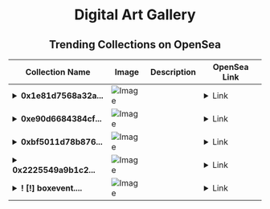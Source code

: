 <div align="center">

# Digital Art Gallery

## Trending Collections on OpenSea

| Collection Name                       | Image                                                                                     | Description                       | OpenSea Link                                                                                          |
|---------------------------------------|-------------------------------------------------------------------------------------------|-----------------------------------|--------------------------------------------------------------------------------------------------------|
| **<details><summary>0x1e81d7568a32a...</summary>0x1e81d7568a32ac53c8a16525077cf7b4bd983ada</details>** | ![Image](https://i.seadn.io/s/raw/files/662371d5e0a8665a35b37f8206b4c8fe.jpg?w=500&auto=format?w=200&auto=format) |  | <details><summary>Link</summary>[0x1e81d7568a32ac53c8a16525077cf7b4bd983ada](https://opensea.io/collection/0x1e81d7568a32ac53c8a16525077cf7b4bd983ada)</details> |
| **<details><summary>0xe90d6684384cf...</summary>0xe90d6684384cff0b92f0c5aeae0ae709d41a1d31</details>** | ![Image](https://i.seadn.io/s/raw/files/662371d5e0a8665a35b37f8206b4c8fe.jpg?w=500&auto=format?w=200&auto=format) |  | <details><summary>Link</summary>[0xe90d6684384cff0b92f0c5aeae0ae709d41a1d31](https://opensea.io/collection/0xe90d6684384cff0b92f0c5aeae0ae709d41a1d31)</details> |
| **<details><summary>0xbf5011d78b876...</summary>0xbf5011d78b876af46cfaec0a7002c46f9ed89c93</details>** | ![Image](https://i.seadn.io/s/raw/files/662371d5e0a8665a35b37f8206b4c8fe.jpg?w=500&auto=format?w=200&auto=format) |  | <details><summary>Link</summary>[0xbf5011d78b876af46cfaec0a7002c46f9ed89c93](https://opensea.io/collection/0xbf5011d78b876af46cfaec0a7002c46f9ed89c93)</details> |
| **<details><summary>0x2225549a9b1c2...</summary>0x2225549a9b1c2a59db6850afa725e04929b3f16e</details>** | ![Image](https://i.seadn.io/s/raw/files/662371d5e0a8665a35b37f8206b4c8fe.jpg?w=500&auto=format?w=200&auto=format) |  | <details><summary>Link</summary>[0x2225549a9b1c2a59db6850afa725e04929b3f16e](https://opensea.io/collection/0x2225549a9b1c2a59db6850afa725e04929b3f16e)</details> |
| **<details><summary>! [!] boxevent....</summary>! [!] boxevent.io #004840</details>** | ![Image](https://i.seadn.io/s/raw/files/97af15b8ff758b6e9f344e295142d29c.jpg?w=500&auto=format?w=200&auto=format) |  | <details><summary>Link</summary>[! [!] boxevent.io #004840](https://opensea.io/collection/boxevent-io-004840)</details> |

</div>